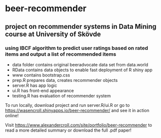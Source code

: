 # beer-recommender

## project on recommender systems in Data Mining course at University of Skövde

### using IBCF algorithm to predict user ratings based on rated items and output a list of recommended items

- data folder contains original beeradvocate data set from data.world
- RData contains data objects to enable fast deployment of R shiny app
- www contains bootstrap.css
- prep.R prepares data, creates recommender objects
- server.R has app logic
- ui.R has front-end appearance
- testing.R has evaluation of recommender system

To run locally, download project and run server.R/ui.R or go to https://wasencroll.shinyapps.io/beer-recommender/ and see it in action online!

Visit https://www.alexandercroll.com/site/portfolio/beer-recommender to read a more detailed summary or download the full .pdf paper!
